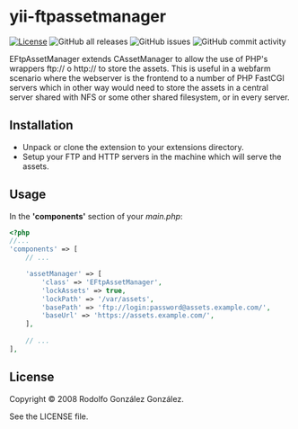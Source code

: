 # yii-ftpassetmanager

[![License](https://img.shields.io/badge/License-BSD_3--Clause-blue.svg)](https://opensource.org/licenses/BSD-3-Clause)
![GitHub all releases](https://img.shields.io/github/downloads/rgglez/yii-ftpassetmanager/total) 
![GitHub issues](https://img.shields.io/github/issues/rgglez/yii-ftpassetmanager) 
![GitHub commit activity](https://img.shields.io/github/commit-activity/y/rgglez/yii-ftpassetmanager)

EFtpAssetManager extends CAssetManager to allow the use of PHP's wrappers 
ftp:// o http:// to store the assets. This is useful in a webfarm scenario
where the webserver is the frontend to a number of PHP FastCGI servers which
in other way would need to store the assets in a central server shared with
NFS or some other shared filesystem, or in every server.

## Installation

* Unpack or clone the extension to your extensions directory.
* Setup your FTP and HTTP servers in the machine which will serve the assets.

## Usage

In the **'components'** section of your *main.php*:

```php
<?php
//...
'components' => [
    // ...

    'assetManager' => [
        'class' => 'EFtpAssetManager',
        'lockAssets' => true,
        'lockPath' => '/var/assets',
        'basePath' => 'ftp://login:password@assets.example.com/',
        'baseUrl' => 'https://assets.example.com/',    
    ],
    
    // ...
],
```

## License

Copyright © 2008 Rodolfo González González.

See the LICENSE file.
